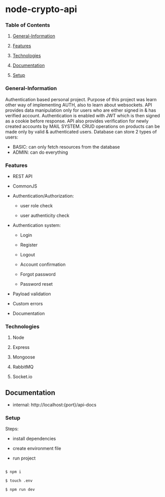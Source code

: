 # node-crypto-api

### Table of Contents

1. [General-Information](#general-information)

2. [Features](#features)

3. [Technologies](#technologies)

4. [Documentation](#documentation)

5. [Setup](#setup)

### General-Information

Authentication based personal project. Purpose of this project was learn other way of implementing AUTH, also to learn about websockets. API provides data manipulation only for users who are either signed in & has verified account. Authentication is enabled with JWT which is then signed as a cookie before response. API also provides verification for newly created accounts by MAIL SYSTEM. CRUD operations on products can be made only by valid & authenticated users. Database can store 2 types of users:

-   BASIC: can only fetch resources from the database
-   ADMIN: can do everything

### Features

-   REST API

-   CommonJS

-   Authentication/Authorization:

    -   user role check

    -   user authenticity check

-   Authentication system:

    -   Login

    -   Register

    -   Logout

    -   Account confirmation

    -   Forgot password

    -   Password reset

-   Payload validation

-   Custom errors

-   Documentation

### Technologies

1. Node

2. Express

3. Mongoose

4. RabbitMQ

5. Socket.io

## Documentation

-   internal: http://localhost:{port}/api-docs

### Setup

Steps:

-   install dependencies

-   create environment file

-   run project

```shell

$ npm i

$ touch .env

$ npm run dev

```
